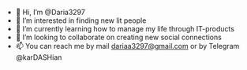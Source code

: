 - 👋 Hi, I’m @Daria3297
- 👀 I’m interested in finding new lit people 
- 🌱 I’m currently learning how to manage my life through IT-products
- 💞️ I’m looking to collaborate on creating new social connections
- 📫 You can reach me by mail dariaa3297@gmail.com
      or by Telegram @karDASHian

<!---
Daria3297/Daria3297 is a ✨ special ✨ repository because its `README.md` (this file) appears on your GitHub profile.
You can click the Preview link to take a look at your changes.
--->
